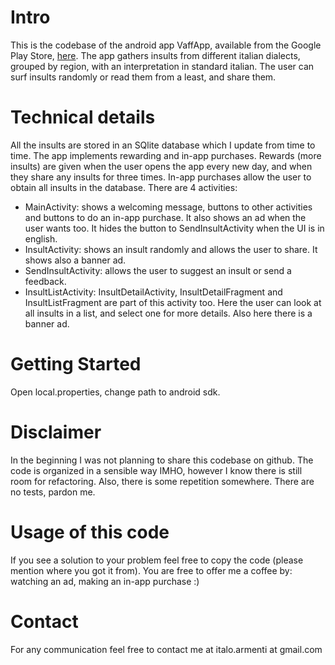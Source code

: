 Intro
=======
This is the codebase of the android app VaffApp, available from the Google Play Store, [here](https://play.google.com/store/apps/details?id=italo.vaffapp.app).
The app gathers insults from different italian dialects, grouped by region, with an interpretation in standard italian. The user can surf insults randomly or read them from a least, and share them.

# Technical details
All the insults are stored in an SQlite database which I update from time to time.
The app implements rewarding and in-app purchases. Rewards (more insults) are given when the user opens the app every new day, and when they share any insults for three times. In-app purchases allow the user to obtain all insults in the database.
There are 4 activities:
* MainActivity: shows a welcoming message, buttons to other activities and buttons to do an in-app purchase. It also shows an ad when the user wants too. It hides the button to SendInsultActivity when the UI is in english.
* InsultActivity: shows an insult randomly and allows the user to share. It shows also a banner ad.
* SendInsultActivity: allows the user to suggest an insult or send a feedback.
* InsultListActivity: InsultDetailActivity, InsultDetailFragment and InsultListFragment are part of this activity too. Here the user can look at all insults in a list, and select one for more details. Also here there is a banner ad.

# Getting Started
Open local.properties, change path to android sdk.

# Disclaimer
In the beginning I was not planning to share this codebase on github. The code is organized in a sensible way IMHO, however I know there is still room for refactoring. Also, there is some repetition somewhere.
There are no tests, pardon me.

# Usage of this code
If you see a solution to your problem feel free to copy the code (please mention where you got it from). You are free to offer me a coffee by: watching an ad, making an in-app purchase :)

# Contact
For any communication feel free to contact me at italo.armenti at gmail.com

